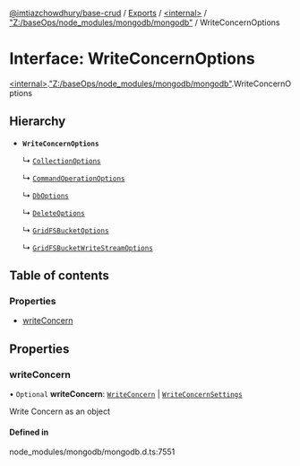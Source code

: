 [@imtiazchowdhury/base-crud](../README.md) / [Exports](../modules.md) / [\<internal\>](../modules/internal_.md) / ["Z:/baseOps/node\_modules/mongodb/mongodb"](../modules/internal_._Z__baseOps_node_modules_mongodb_mongodb_.md) / WriteConcernOptions

# Interface: WriteConcernOptions

[\<internal\>](../modules/internal_.md).["Z:/baseOps/node\_modules/mongodb/mongodb"](../modules/internal_._Z__baseOps_node_modules_mongodb_mongodb_.md).WriteConcernOptions

## Hierarchy

- **`WriteConcernOptions`**

  ↳ [`CollectionOptions`](internal_._Z__baseOps_node_modules_mongodb_mongodb_.CollectionOptions.md)

  ↳ [`CommandOperationOptions`](internal_._Z__baseOps_node_modules_mongodb_mongodb_.CommandOperationOptions.md)

  ↳ [`DbOptions`](internal_._Z__baseOps_node_modules_mongodb_mongodb_.DbOptions.md)

  ↳ [`DeleteOptions`](internal_._Z__baseOps_node_modules_mongodb_mongodb_.DeleteOptions.md)

  ↳ [`GridFSBucketOptions`](internal_._Z__baseOps_node_modules_mongodb_mongodb_.GridFSBucketOptions.md)

  ↳ [`GridFSBucketWriteStreamOptions`](internal_._Z__baseOps_node_modules_mongodb_mongodb_.GridFSBucketWriteStreamOptions.md)

## Table of contents

### Properties

- [writeConcern](internal_._Z__baseOps_node_modules_mongodb_mongodb_.WriteConcernOptions.md#writeconcern)

## Properties

### writeConcern

• `Optional` **writeConcern**: [`WriteConcern`](../classes/internal_._Z__baseOps_node_modules_mongodb_mongodb_.WriteConcern.md) \| [`WriteConcernSettings`](internal_._Z__baseOps_node_modules_mongodb_mongodb_.WriteConcernSettings.md)

Write Concern as an object

#### Defined in

node_modules/mongodb/mongodb.d.ts:7551
